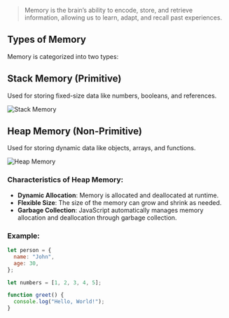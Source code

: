 


> Memory is the brain’s ability to encode, store, and retrieve information, allowing us to learn, adapt, and recall past experiences.

## Types of Memory

Memory is categorized into two types:

## Stack Memory (Primitive)

Used for storing fixed-size data like numbers, booleans, and references.

![Stack Memory](https://imgs.search.brave.com/vJpKex5FwLd9-e7_tnxTJ2csglBZcuSTS8A25NRXS4A/rs:fit:860:0:0:0/g:ce/aHR0cHM6Ly9yZXMu/Y2xvdWRpbmFyeS5j/b20vZW5kamluL2lt/YWdlL3VwbG9hZC9m/X2F1dG8vcV84MC9h/c3NldHMvaW1hZ2Vz/L2Jsb2cvMjAyMi8w/Ni9zdGFjay1kYXRh/LXN0cnVjdHVyZS5w/bmc)

## Heap Memory (Non-Primitive)

Used for storing dynamic data like objects, arrays, and functions.

![Heap Memory](https://example.com/path/to/heap-memory-image.png)

### Characteristics of Heap Memory:

- **Dynamic Allocation**: Memory is allocated and deallocated at runtime.
- **Flexible Size**: The size of the memory can grow and shrink as needed.
- **Garbage Collection**: JavaScript automatically manages memory allocation and deallocation through garbage collection.

### Example:

```javascript
let person = {
  name: "John",
  age: 30,
};

let numbers = [1, 2, 3, 4, 5];

function greet() {
  console.log("Hello, World!");
}
```